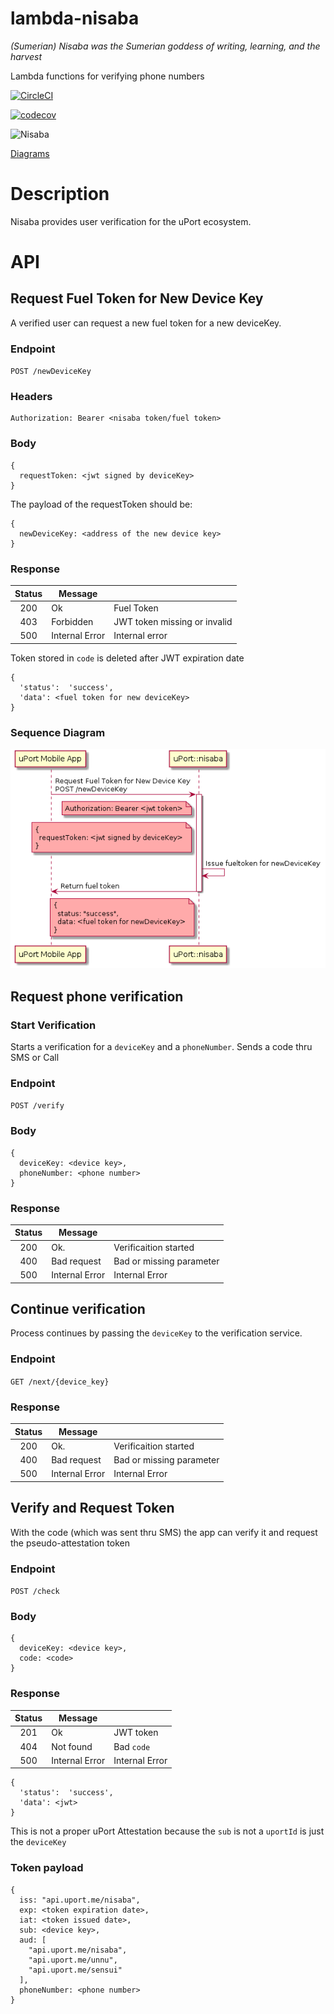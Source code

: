 # lambda-nisaba
_(Sumerian) Nisaba was the Sumerian goddess of writing, learning, and the harvest_

Lambda functions for verifying phone numbers

[![CircleCI](https://circleci.com/gh/uport-project/lambda-nisaba.svg?style=svg&circle-token=7a1d2d55db40176cd8f6122462dff9f856824702)](https://circleci.com/gh/uport-project/lambda-nisaba)

[![codecov](https://codecov.io/gh/uport-project/lambda-nisaba/branch/master/graph/badge.svg?token=r3Sqd1agEV)](https://codecov.io/gh/uport-project/lambda-nisaba)



![Nisaba](https://upload.wikimedia.org/wikipedia/commons/thumb/f/f2/VAM_Nisaba_Lagasch.jpg/220px-VAM_Nisaba_Lagasch.jpg "Nisaba")

[Diagrams](./diagrams/README.md)

# Description
Nisaba provides user verification for the uPort ecosystem.

# API

## Request Fuel Token for New Device Key

A verified user can request a new fuel token for a new deviceKey.

### Endpoint

`POST /newDeviceKey`

### Headers
```
Authorization: Bearer <nisaba token/fuel token>
```
### Body
```
{
  requestToken: <jwt signed by deviceKey>
}
```
The payload of the requestToken should be:
```
{
  newDeviceKey: <address of the new device key>
}
```

### Response

| Status |     Message    |                               |
|:------:|----------------|-------------------------------|
| 200    | Ok             | Fuel Token                    |
| 403    | Forbidden      | JWT token missing or invalid  |
| 500    | Internal Error | Internal error                |

Token stored in `code` is deleted after JWT expiration date

```
{
  'status':  'success',
  'data': <fuel token for new deviceKey>
}
```

### Sequence Diagram

![newDeviceKey Seq](./diagrams/img/newDeviceKey.seq.png)

## Request phone verification

### Start Verification

Starts a verification for a `deviceKey` and a `phoneNumber`. Sends a code thru SMS or Call

### Endpoint

`POST /verify`

### Body

```
{
  deviceKey: <device key>,
  phoneNumber: <phone number>
}
```

### Response

| Status |     Message    |                                            |
|:------:|----------------|--------------------------------------------|
| 200    | Ok.            | Verificaition started                      |
| 400    | Bad request    | Bad or missing parameter                   |
| 500    | Internal Error | Internal Error                             |

## Continue verification

Process continues by passing the `deviceKey` to the verification service.

### Endpoint

`GET /next/{device_key}`


### Response

| Status |     Message    |                                            |
|:------:|----------------|--------------------------------------------|
| 200    | Ok.            | Verificaition started                      |
| 400    | Bad request    | Bad or missing parameter                   |
| 500    | Internal Error | Internal Error                             |



##  Verify and Request Token

With the code (which was sent thru SMS) the app can verify it and request the pseudo-attestation token

### Endpoint

`POST /check`

### Body

```
{
  deviceKey: <device key>,
  code: <code>
}
```

### Response

| Status |     Message    |                                       |
|:------:|----------------|---------------------------------------|
| 201    | Ok             | JWT token                             |
| 404    | Not found      | Bad `code`                            |
| 500    | Internal Error | Internal Error                        |


```
{
  'status':  'success',
  'data': <jwt>
}
```
This is not a proper uPort Attestation because the `sub` is not a `uportId` is just the `deviceKey`

### Token payload

```
{
  iss: "api.uport.me/nisaba",
  exp: <token expiration date>,
  iat: <token issued date>,
  sub: <device key>,
  aud: [
    "api.uport.me/nisaba",
    "api.uport.me/unnu",
    "api.uport.me/sensui"
  ],
  phoneNumber: <phone number>
}
```

